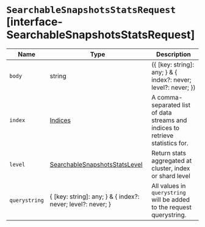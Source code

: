 # `SearchableSnapshotsStatsRequest` [interface-SearchableSnapshotsStatsRequest]

| Name | Type | Description |
| - | - | - |
| `body` | string | ({ [key: string]: any; } & { index?: never; level?: never; }) | All values in `body` will be added to the request body. |
| `index` | [Indices](./Indices.md) | A comma-separated list of data streams and indices to retrieve statistics for. |
| `level` | [SearchableSnapshotsStatsLevel](./SearchableSnapshotsStatsLevel.md) | Return stats aggregated at cluster, index or shard level |
| `querystring` | { [key: string]: any; } & { index?: never; level?: never; } | All values in `querystring` will be added to the request querystring. |
